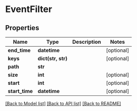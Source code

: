 # EventFilter

## Properties
Name | Type | Description | Notes
------------ | ------------- | ------------- | -------------
**end_time** | **datetime** |  | [optional] 
**keys** | **dict(str, str)** |  | [optional] 
**path** | **str** |  | 
**size** | **int** |  | [optional] 
**start** | **int** |  | [optional] 
**start_time** | **datetime** |  | [optional] 

[[Back to Model list]](../README.md#documentation-for-models) [[Back to API list]](../README.md#documentation-for-api-endpoints) [[Back to README]](../README.md)

